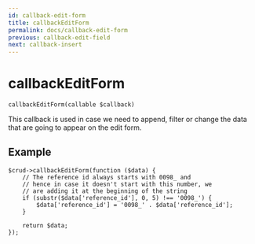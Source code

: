 ```yaml
---
id: callback-edit-form
title: callbackEditForm
permalink: docs/callback-edit-form
previous: callback-edit-field
next: callback-insert
---
```


# callbackEditForm


<pre><code class="language-php">callbackEditForm(callable $callback)</code></pre>

This callback is used in case we need to append, filter or change the data that are going to appear on the edit form.

## Example

<pre><code class="language-php">$crud->callbackEditForm(function ($data) {
    // The reference id always starts with 0098_ and 
    // hence in case it doesn't start with this number, we
    // are adding it at the beginning of the string
    if (substr($data['reference_id'], 0, 5) !== '0098_') {
        $data['reference_id'] = '0098_' . $data['reference_id'];
    }

    return $data;
});</code></pre>